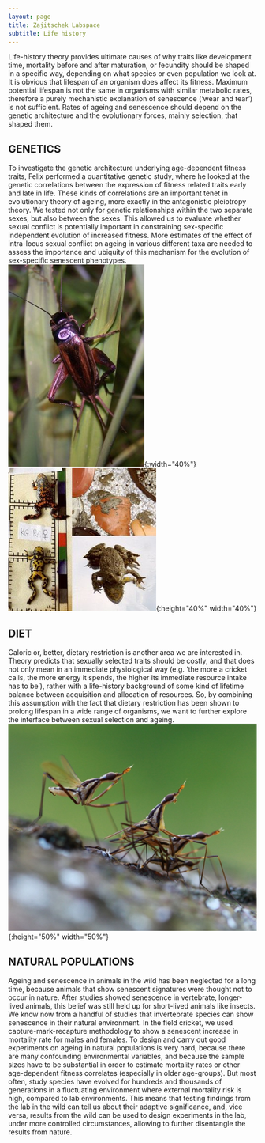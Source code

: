 ```yaml
---
layout: page
title: Zajitschek Labspace
subtitle: Life history
---
```


Life-history theory provides ultimate causes of why traits like development time, mortality before and after maturation, or fecundity should be shaped in a specific way, depending on what species or even population we look at. It is obvious that lifespan of an organism does affect its fitness. Maximum potential lifespan is not the same in organisms with similar metabolic rates, therefore a purely mechanistic explanation of senescence (‘wear and tear’) is not sufficient. Rates of ageing and senescence should depend on the genetic architecture and the evolutionary forces, mainly selection, that shaped them.

## GENETICS  
To investigate the genetic architecture underlying age-dependent fitness traits, Felix performed a quantitative genetic study, where he looked at the genetic correlations between the expression of fitness related traits early and late in life. These kinds of correlations are an important tenet in evolutionary theory of ageing, more exactly in the antagonistic pleiotropy theory. We tested not only for genetic relationships within the two separate sexes, but also between the sexes. This allowed us to evaluate whether sexual conflict is potentially important in constraining sex-specific independent evolution of increased fitness.
More estimates of the effect of intra-locus sexual conflict on ageing in various different taxa are needed to assess the importance and ubiquity of this mechanism for the evolution of sex-specific senescent phenotypes.   
![cricket](img/cricket.jpeg){:width="40%"}  ![Bombina](img/bombina.jpeg){:height="40%" width="40%"}

## DIET  
Caloric or, better, dietary restriction is another area we are interested in. Theory predicts that sexually selected traits should be costly, and that does not only mean in an immediate physiological way (e.g. ‘the more a cricket calls, the more energy it spends, the higher its immediate resource intake has to be’), rather with a life-history background of some kind of lifetime balance between acquisition and allocation of resources. So, by combining this assumption with the fact that dietary restriction has been shown to prolong lifespan in a wide range of organisms, we want to further explore the interface between sexual selection and ageing.   
![Teleostylinus](img/teleostylinus.jfif){:height="50%" width="50%"}

## NATURAL POPULATIONS  
Ageing and senescence in animals in the wild has been neglected for a long time, because animals that show senescent signatures were thought not to occur in nature. After studies showed senescence in vertebrate, longer-lived animals, this belief was still held up for short-lived animals like insects. We know now from a handful of studies that invertebrate species can show senescence in their natural environment. In the field cricket, we used capture-mark-recapture methodology to show a senescent increase in mortality rate for males and females. To design and carry out good experiments on ageing in natural populations is very hard, because there are many confounding environmental variables, and because the sample sizes have to be substantial in order to estimate mortality rates or other age-dependent fitness correlates (especially in older age-groups). But most often, study species have evolved for hundreds and thousands of generations in a fluctuating environment where external mortality risk is high, compared to lab environments. This means that testing findings from the lab in the wild can tell us about their adaptive significance, and, vice versa, results from the wild can be used to design experiments in the lab, under more controlled circumstances, allowing to further disentangle the results from nature.

